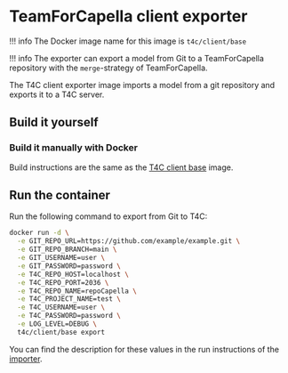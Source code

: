 <!--
 ~ SPDX-FileCopyrightText: Copyright DB InfraGO AG and contributors
 ~ SPDX-License-Identifier: Apache-2.0
 -->

# TeamForCapella client exporter

<!-- prettier-ignore -->
!!! info
    The Docker image name for this image is `t4c/client/base`

<!-- prettier-ignore -->
!!! info
    The exporter can export a model from Git to a TeamForCapella repository with the `merge`-strategy of TeamForCapella.

The T4C client exporter image imports a model from a git repository and exports
it to a T4C server.

## Build it yourself

### Build it manually with Docker

Build instructions are the same as the [T4C client base](base.md) image.

## Run the container

Run the following command to export from Git to T4C:

```zsh
docker run -d \
  -e GIT_REPO_URL=https://github.com/example/example.git \
  -e GIT_REPO_BRANCH=main \
  -e GIT_USERNAME=user \
  -e GIT_PASSWORD=password \
  -e T4C_REPO_HOST=localhost \
  -e T4C_REPO_PORT=2036 \
  -e T4C_REPO_NAME=repoCapella \
  -e T4C_PROJECT_NAME=test \
  -e T4C_USERNAME=user \
  -e T4C_PASSWORD=password \
  -e LOG_LEVEL=DEBUG \
  t4c/client/base export
```

You can find the description for these values in the run instructions of the
[importer](./importer.md#run-the-container).
